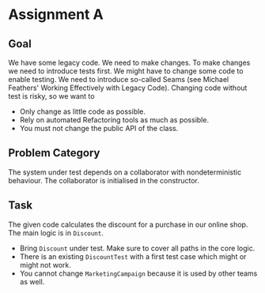 Assignment A
============

Goal
----

We have some legacy code. We need to make changes.
To make changes we need to introduce tests first.
We might have to change some code to enable testing.
We need to introduce so-called Seams (see Michael
Feathers' Working Effectively with Legacy Code).
Changing code without test is risky, so we want to

* Only change as little code as possible.
* Rely on automated Refactoring tools as much as possible.
* You must not change the public API of the class.

Problem Category
----------------

The system under test depends on a collaborator with
nondeterministic behaviour. The collaborator is
initialised in the constructor.

Task
----

The given code calculates the discount for a purchase in
our online shop. The main logic is in `Discount`.

* Bring `Discount` under test. Make sure to cover all paths in the core logic.
* There is an existing `DiscountTest` with a first test case which might or might not work.
* You cannot change `MarketingCampaign` because it is used by other teams as well.
